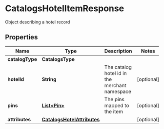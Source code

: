 

# CatalogsHotelItemResponse

Object describing a hotel record

## Properties

| Name | Type | Description | Notes |
|------------ | ------------- | ------------- | -------------|
|**catalogType** | **CatalogsType** |  |  |
|**hotelId** | **String** | The catalog hotel id in the merchant namespace |  [optional] |
|**pins** | [**List&lt;Pin&gt;**](Pin.md) | The pins mapped to the item |  [optional] |
|**attributes** | [**CatalogsHotelAttributes**](CatalogsHotelAttributes.md) |  |  [optional] |



